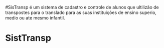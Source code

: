 #SisTransp é um sistema de cadastro e controle de alunos que ultilizão de transpostes para o translado para as suas instituições de ensino superio, medio ou ate mesmo infantil.
# SistTransp
